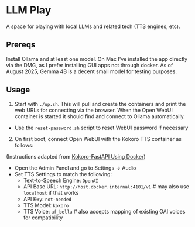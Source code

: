 # LLM Play

A space for playing with local LLMs and related tech (TTS engines, etc).

## Prereqs

Install Ollama and at least one model. On Mac I've installed the app directly via the DMG, as I prefer installing GUI apps not through docker. As of August 2025, Gemma 4B is a decent small model for testing purposes.

## Usage

1. Start with `./up.sh`. This will pull and create the containers and print the web URLs for connecting via the browser. When the Open WebUI container is started it should find and connect to Ollama automatically.

- Use the `reset-password.sh` script to reset WebUI password if necessary

2. On first boot, connect Open WebUI with the Kokoro TTS container as follows:

(Instructions adapted from [Kokoro-FastAPI Using Docker](https://docs.openwebui.com/tutorials/text-to-speech/Kokoro-FastAPI-integration#setting-up-open-webui-to-use-kokoro-fastapi))

- Open the Admin Panel and go to Settings -> Audio
- Set TTS Settings to match the following:
  - Text-to-Speech Engine: `OpenAI`
  - API Base URL: `http://host.docker.internal:4101/v1` # may also use `localhost` if that works
  - API Key: `not-needed`
  - TTS Model: `kokoro`
  - TTS Voice: `af_bella` # also accepts mapping of existing OAI voices for compatibility

